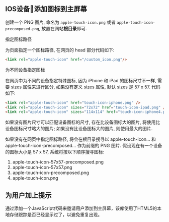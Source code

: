 ## IOS设备添加图标到主屏幕

创建一个 PNG 图片, 命名为 `apple-touch-icon.png` 或者 `apple-touch-icon-precomposed.png`, 放置在网站**根目录**即可.

指定图标路径

为页面指定一个图标路径, 在网页的 head 部分代码如下:
```html
<link rel="apple-touch-icon" href="/custom_icon.png"/>
```
为不同设备指定图标

在网页中为不同的设备指定特殊图标, 因为 iPhone 和 iPad 的图标尺寸不一样, 需要 sizes 属性来进行区分, 如果没有定义 sizes 属性, 默认 sizes 是 57 x 57. 代码如下:
```html
<link rel="apple-touch-icon" href="touch-icon-iphone.png" />
<link rel="apple-touch-icon" sizes="72x72" href="touch-icon-ipad.png" />
<link rel="apple-touch-icon" sizes="114x114" href="touch-icon-iphone4.png" />
```

如果没有图片尺寸可以匹配设备图标的尺寸, 存在比设备图标大的图片, 将使用比设备图标尺寸略大的图片; 如果没有比设备图标大的图片, 则使用最大的图片.

如果没有在网页中指定图标路径, 将会在根目录搜寻以 apple-touch-icon... 和 apple-touch-icon-precomposed... 作为前缀的 PNG 图片. 假设现在有一个设备的图标大小是 57 x 57, 系统将按以下顺序搜寻图标:

1. apple-touch-icon-57x57-precomposed.png
2. apple-touch-icon-57x57.png
3. apple-touch-icon-precomposed.png
4. apple-touch-icon.png

## 为用户加上提示

通过添加一个JavaScript代码来邀请用户添加到主屏幕，该库使用了HTML5的本地存储跟踪是否已经显示过了，以避免重复出现。